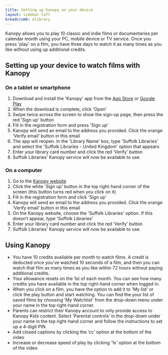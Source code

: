 ```yaml
---
title: Setting up Kanopy on your device
layout: sidebar-left
breadcrumb: elibrary
---
```


Kanopy allows you to play 10 classic and indie films or documentaries per calendar month using your PC, mobile device or TV service. Once you press 'play' on a film, you have three days to watch it as many times as you like without using up additional credits.

## Setting up your device to watch films with Kanopy

### On a tablet or smartphone

1. Download and install the 'Kanopy' app from the [App Store](https://apps.apple.com/us/app/kanopy/id1205614510) or [Google Play](https://play.google.com/store/apps/details?id=com.kanopy&hl=en)
2. When the download is complete, click 'Open'
3. Swipe twice across the screen to show the sign-up page, then press the red 'Sign up' button
4. Fill in the registration form and press 'Sign up'
5. Kanopy will send an email to the address you provided. Click the orange ‘Verify email’ button in this email
6. The app will reopen. In the 'Library Name' box, type 'Suffolk Libraries' and select the 'Suffolk Libraries - United Kingdom' option that appears
7. Enter your library card number and click the red ‘Verify’ button
8. Suffolk Libraries' Kanopy service will now be available to use.

### On a computer

1. Go to the [Kanopy website](https://www.kanopy.com/)
2. Click the white 'Sign up' button in the top right-hand corner of the screen (this button turns red when you click on it)
3. Fill in the registration form and click 'Sign up'
4. Kanopy will send an email to the address you provided. Click the orange ‘Verify email’ button in this email
5. On the Kanopy website, choose the 'Suffolk Libraries' option. If this doesn’t appear, type 'Suffolk Libraries'
6. Enter your library card number and click the red ‘Verify’ button
7. Suffolk Libraries' Kanopy service will now be available to use.

## Using Kanopy

- You have 10 credits available per month to watch films. A credit is deducted once you've watched 10 seconds of a film, and then you can watch that film as many times as you like within 72 hours without paying additional credits.
- Your allowance resets on the 1st of each month. You can see how many credits you have available in the top right-hand corner when logged in.
- When you click on a film, you have the option to add it to 'My list' or click the play button and start watching. You can find the your list of saved films by choosing 'My Watchlist' from the drop-down menu under your name in the top right-hand corner.
- Parents can restrict their Kanopy account to only provide access to Kanopy Kids content. Select ‘Parental controls’ in the drop-down under your name in the top right-hand corner and follow the instructions to set up a 4-digit PIN.
- Add closed captions by clicking the ‘cc’ option at the bottom of the video
- Increase or decrease speed of play by clicking ‘1x’ option at the bottom of the video
